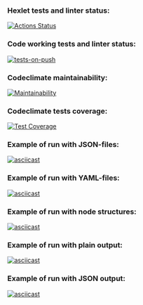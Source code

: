 ### Hexlet tests and linter status:
[![Actions Status](https://github.com/fishtriangle/backend-project-lvl2/workflows/hexlet-check/badge.svg)](https://github.com/fishtriangle/backend-project-lvl2/actions)

### Code working tests and linter status:
[![tests-on-push](https://github.com/fishtriangle/backend-project-lvl2/actions/workflows/tests-on-push.yml/badge.svg)](https://github.com/fishtriangle/backend-project-lvl2/actions/workflows/tests-on-push.yml)

### Codeclimate maintainability:
[![Maintainability](https://api.codeclimate.com/v1/badges/1b72e5781234ca347be8/maintainability)](https://codeclimate.com/github/fishtriangle/backend-project-lvl2/maintainability)

### Codeclimate tests coverage:
[![Test Coverage](https://api.codeclimate.com/v1/badges/1b72e5781234ca347be8/test_coverage)](https://codeclimate.com/github/fishtriangle/backend-project-lvl2/test_coverage)

### Example of run with JSON-files:
[![asciicast](https://asciinema.org/a/5vZ8Od9i0oDV4buxL3cPiUy2Z.svg)](https://asciinema.org/a/5vZ8Od9i0oDV4buxL3cPiUy2Z)

### Example of run with YAML-files:
[![asciicast](https://asciinema.org/a/sU9Qk0N79qr4O6vqQkmS1Rkv2.svg)](https://asciinema.org/a/sU9Qk0N79qr4O6vqQkmS1Rkv2)

### Example of run with node structures:
[![asciicast](https://asciinema.org/a/0Bc1IiXUpRRUqS2vIHuSWv1hs.svg)](https://asciinema.org/a/0Bc1IiXUpRRUqS2vIHuSWv1hs)

### Example of run with plain output:
[![asciicast](https://asciinema.org/a/YUU11kHMogwMKY6oNKEhKRi0m.svg)](https://asciinema.org/a/YUU11kHMogwMKY6oNKEhKRi0m)

### Example of run with JSON output:
[![asciicast](https://asciinema.org/a/h6HnM9AeBKbXElgfk3KY66UZk.svg)](https://asciinema.org/a/h6HnM9AeBKbXElgfk3KY66UZk)
